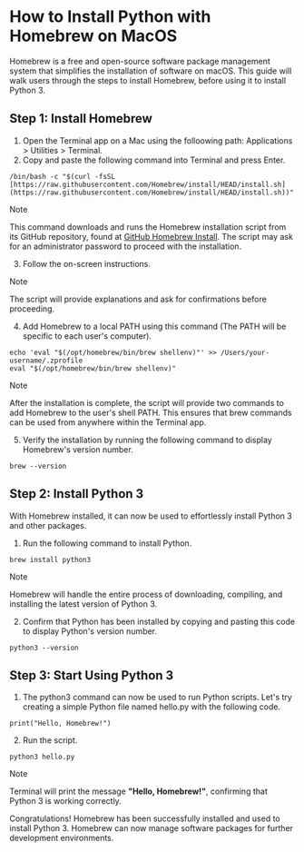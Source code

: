 # How to Install Python with Homebrew on MacOS

Homebrew is a free and open-source software package management system that simplifies the installation of software on macOS. This guide will walk users through the steps to install Homebrew, before using it to install Python 3.

## Step 1: Install Homebrew

1. Open the Terminal app on a Mac using the folloowing path: Applications > Utilities > Terminal.
2. Copy and paste the following command into Terminal and press Enter.

```
/bin/bash -c "$(curl -fsSL [https://raw.githubusercontent.com/Homebrew/install/HEAD/install.sh](https://raw.githubusercontent.com/Homebrew/install/HEAD/install.sh))"
```

> [!NOTE]
> This command downloads and runs the Homebrew installation script from its GitHub repository,
found at [GitHub Homebrew Install](https://raw.githubusercontent.com/Homebrew/install/HEAD/install.sh).
> The script may ask for an administrator password to proceed with the installation.

3. Follow the on-screen instructions.

> [!NOTE]
> The script will provide explanations and ask for confirmations before proceeding.

4. Add Homebrew to a local PATH using this command (The PATH will be specific to each user's computer).

```
echo 'eval "$(/opt/homebrew/bin/brew shellenv)"' >> /Users/your-username/.zprofile
eval "$(/opt/homebrew/bin/brew shellenv)"
```

> [!NOTE]
> After the installation is complete, the script will provide two commands to add Homebrew to the user's shell PATH.
> This ensures that brew commands can be used from anywhere within the Terminal app.

5. Verify the installation by running the following command to display Homebrew's version number.

```
brew --version
```

## Step 2: Install Python 3

With Homebrew installed, it can now be used to effortlessly install Python 3 and other packages.

1. Run the following command to install Python.

```
brew install python3
```

> [!NOTE]
> Homebrew will handle the entire process of downloading, compiling, and installing the latest version of Python 3.

2. Confirm that Python has been installed by copying and pasting this code to display Python's version number.

```
python3 --version
```

## Step 3: Start Using Python 3

1. The python3 command can now be used to run Python scripts. Let's try creating a simple Python file named hello.py with the following code.

```
print("Hello, Homebrew!")
```

2. Run the script.

```
python3 hello.py
```

> [!NOTE] 
> Terminal will print the message **"Hello, Homebrew!"**, confirming that Python 3 is working correctly.

Congratulations! Homebrew has been successfully installed and used to install Python 3. Homebrew can now manage software packages for further development environments.
